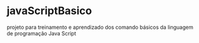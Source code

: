 # javaScriptBasico
projeto para treinamento e aprendizado dos comando básicos da linguagem de programação Java Script
